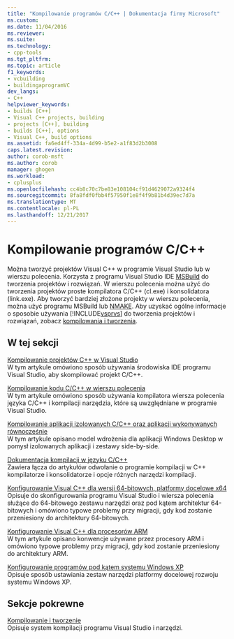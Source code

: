 ```yaml
---
title: "Kompilowanie programów C/C++ | Dokumentacja firmy Microsoft"
ms.custom: 
ms.date: 11/04/2016
ms.reviewer: 
ms.suite: 
ms.technology:
- cpp-tools
ms.tgt_pltfrm: 
ms.topic: article
f1_keywords:
- vcbuilding
- buildingaprogramVC
dev_langs:
- C++
helpviewer_keywords:
- builds [C++]
- Visual C++ projects, building
- projects [C++], building
- builds [C++], options
- Visual C++, build options
ms.assetid: fa6ed4ff-334a-4d99-b5e2-a1f83d2b3008
caps.latest.revision: 
author: corob-msft
ms.author: corob
manager: ghogen
ms.workload:
- cplusplus
ms.openlocfilehash: cc4b8c70c7be83e108104cf91d4629072a9324f4
ms.sourcegitcommit: 8fa8fdf0fbb4f57950f1e8f4f9b81b4d39ec7d7a
ms.translationtype: MT
ms.contentlocale: pl-PL
ms.lasthandoff: 12/21/2017
---
```

# <a name="building-cc-programs"></a>Kompilowanie programów C/C++

Można tworzyć projektów Visual C++ w programie Visual Studio lub w wierszu polecenia. Korzysta z programu Visual Studio IDE [MSBuild](../build/msbuild-visual-cpp.md) do tworzenia projektów i rozwiązań. W wierszu polecenia można użyć do tworzenia projektów proste kompilatora C/C++ (cl.exe) i konsolidatora (link.exe). Aby tworzyć bardziej złożone projekty w wierszu polecenia, można użyć programu MSBuild lub [NMAKE](../build/nmake-reference.md). Aby uzyskać ogólne informacje o sposobie używania [!INCLUDE[vsprvs](../assembler/masm/includes/vsprvs_md.md)] do tworzenia projektów i rozwiązań, zobacz [kompilowania i tworzenia](/visualstudio/ide/compiling-and-building-in-visual-studio).  
  
## <a name="in-this-section"></a>W tej sekcji  

[Kompilowanie projektów C++ w Visual Studio](../ide/building-cpp-projects-in-visual-studio.md)  
W tym artykule omówiono sposób używania środowiska IDE programu Visual Studio, aby skompilować projekt C/C++.  
  
[Kompilowanie kodu C/C++ w wierszu polecenia](../build/building-on-the-command-line.md)  
W tym artykule omówiono sposób używania kompilatora wiersza polecenia języka C/C++ i kompilacji narzędzia, które są uwzględniane w programie Visual Studio.  
  
[Kompilowanie aplikacji izolowanych C/C++ oraz aplikacji wykonywanych równocześnie](../build/building-c-cpp-isolated-applications-and-side-by-side-assemblies.md)  
W tym artykule opisano model wdrożenia dla aplikacji Windows Desktop w pomysł izolowanych aplikacji i zestawy side-by-side.  
  
[Dokumentacja kompilacji w języku C/C++](../build/reference/c-cpp-building-reference.md)  
Zawiera łącza do artykułów odwołanie o programie kompilacji w C++ kompilatorze i konsolidatorze i opcje różnych narzędzi kompilacji.  
  
[Konfigurowanie Visual C++ dla wersji 64-bitowych, platformy docelowe x64](../build/configuring-programs-for-64-bit-visual-cpp.md)  
Opisuje do skonfigurowania programu Visual Studio i wiersza polecenia służące do 64-bitowego zestawu narzędzi oraz pod kątem architektur 64-bitowych i omówiono typowe problemy przy migracji, gdy kod zostanie przeniesiony do architektury 64-bitowych.  
  
[Konfigurowanie Visual C++ dla procesorów ARM](../build/configuring-programs-for-arm-processors-visual-cpp.md)  
W tym artykule opisano konwencje używane przez procesory ARM i omówiono typowe problemy przy migracji, gdy kod zostanie przeniesiony do architektury ARM.  
  
[Konfigurowanie programów pod kątem systemu Windows XP](../build/configuring-programs-for-windows-xp.md)  
Opisuje sposób ustawiania zestaw narzędzi platformy docelowej rozwoju systemu Windows XP.  
  
## <a name="related-sections"></a>Sekcje pokrewne  
 [Kompilowanie i tworzenie](/visualstudio/ide/compiling-and-building-in-visual-studio)  
 Opisuje system kompilacji programu Visual Studio i narzędzi.